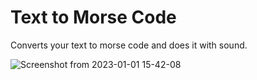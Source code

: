 # Text to Morse Code
Converts your text to morse code and does it with sound.

![Screenshot from 2023-01-01 15-42-08](https://user-images.githubusercontent.com/101043132/210170881-89019e76-0ea8-4b0e-909f-d17fb4f4adf4.png)

